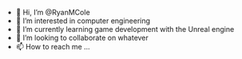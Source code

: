- 👋 Hi, I’m @RyanMCole
- 👀 I’m interested in computer engineering
- 🌱 I’m currently learning game development with the Unreal engine
- 💞️ I’m looking to collaborate on whatever
- 📫 How to reach me ...

<!---
RyanMCole/RyanMCole is a ✨ special ✨ repository because its `README.md` (this file) appears on your GitHub profile.
You can click the Preview link to take a look at your changes.
--->
